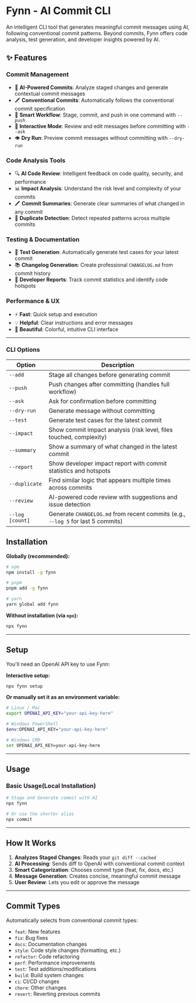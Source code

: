 # Fynn - AI Commit CLI

An intelligent CLI tool that generates meaningful commit messages using AI, following conventional commit patterns. Beyond commits, Fynn offers code analysis, test generation, and developer insights powered by AI.

## ✨ Features

### Commit Management

* 🤖 **AI-Powered Commits**: Analyze staged changes and generate contextual commit messages
* 🖍 **Conventional Commits**: Automatically follows the conventional commit specification
* 🎯 **Smart Workflow**: Stage, commit, and push in one command with `--push`
* 🔧 **Interactive Mode**: Review and edit messages before committing with `--ask`
* 👁️ **Dry Run**: Preview commit messages without committing with `--dry-run`

### Code Analysis Tools

* 🔍 **AI Code Review**: Intelligent feedback on code quality, security, and performance
* 📊 **Impact Analysis**: Understand the risk level and complexity of your commits
* 🖍 **Commit Summaries**: Generate clear summaries of what changed in any commit
* 🔎 **Duplicate Detection**: Detect repeated patterns across multiple commits

### Testing & Documentation

* 🧢 **Test Generation**: Automatically generate test cases for your latest commit
* 📚 **Changelog Generation**: Create professional `CHANGELOG.md` from commit history
* 👥 **Developer Reports**: Track commit statistics and identify code hotspots

### Performance & UX

* ⚡ **Fast**: Quick setup and execution
* 💡 **Helpful**: Clear instructions and error messages
* 🎨 **Beautiful**: Colorful, intuitive CLI interface

---

### CLI Options

| Option | Description |
|--------|-------------|
| `--add` | Stage all changes before generating commit |
| `--push` | Push changes after committing (handles full workflow) |
| `--ask` | Ask for confirmation before committing |
| `--dry-run` | Generate message without committing |
| `--test` | Generate test cases for the latest commit |
| `--impact` | Show commit impact analysis (risk level, files touched, complexity) |
| `--summary` | Show a summary of what changed in the latest commit |
| `--report` | Show developer impact report with commit statistics and hotspots |
| `--duplicate` | Find similar logic that appears multiple times across commits |
| `--review` | AI-powered code review with suggestions and issue detection |
| `--log [count]` | Generate `CHANGELOG.md` from recent commits (e.g., `--log 5` for last 5 commits) |

## Installation

**Globally (recommended):**

```bash
# npm 
npm install -g fynn

# pnpm
pnpm add -g fynn

# yarn
yarn global add fynn
```

**Without installation (via `npx`):**

```bash
npx fynn
```

---

## Setup

You'll need an OpenAI API key to use Fynn:

**Interactive setup:**

```bash
npx fynn setup
```

**Or manually set it as an environment variable:**

```bash
# Linux / Mac
export OPENAI_API_KEY="your-api-key-here"

# Windows PowerShell
$env:OPENAI_API_KEY="your-api-key-here"

# Windows CMD
set OPENAI_API_KEY=your-api-key-here
```

---

## Usage

### Basic Usage(Local Installation)

```bash
# Stage and Generate commit with AI
npx fynn

# Or use the shorter alias
npx commit
```

---

## How It Works

1. **Analyzes Staged Changes**: Reads your `git diff --cached`
2. **AI Processing**: Sends diff to OpenAI with conventional commit context
3. **Smart Categorization**: Chooses commit type (feat, fix, docs, etc.)
4. **Message Generation**: Creates concise, meaningful commit message
5. **User Review**: Lets you edit or approve the message

---

## Commit Types

Automatically selects from conventional commit types:

* `feat`: New features
* `fix`: Bug fixes
* `docs`: Documentation changes
* `style`: Code style changes (formatting, etc.)
* `refactor`: Code refactoring
* `perf`: Performance improvements
* `test`: Test additions/modifications
* `build`: Build system changes
* `ci`: CI/CD changes
* `chore`: Other changes
* `revert`: Reverting previous commits
